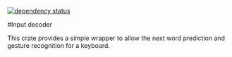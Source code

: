 [![dependency status](https://deps.rs/repo/github/grelltrier/input_decoder/status.svg)](https://deps.rs/repo/github/grelltrier/input_decoder)

#Input decoder

This crate provides a simple wrapper to allow the next word prediction and gesture recognition for a keyboard.